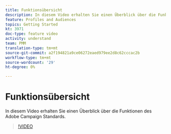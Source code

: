 ```yaml
---
title: Funktionsübersicht
description: In diesem Video erhalten Sie einen Überblick über die Funktionen des Adobe Campaign Standards (ACS).
feature: Profiles and Audiences
topics: Getting Started
kt: 3971
doc-type: feature video
activity: understand
team: PMM
translation-type: tm+mt
source-git-commit: a2f194821a9ce06272eaed979ee2d8c62cccac2b
workflow-type: tm+mt
source-wordcount: '29'
ht-degree: 0%

---
```



# Funktionsübersicht

In diesem Video erhalten Sie einen Überblick über die Funktionen des Adobe Campaign Standards.

>[!VIDEO](https://video.tv.adobe.com/v/29430?quality=12)
